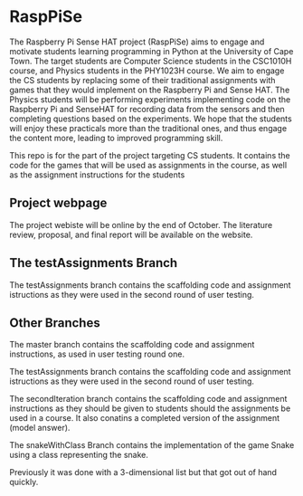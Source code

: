 # RaspPiSe

The Raspberry Pi Sense HAT project (RaspPiSe) aims to engage
and motivate students learning programming in Python at the
University of Cape Town. The target students are Computer Science
students in the CSC1010H course, and Physics students in the
PHY1023H course. We aim to engage the CS students by replacing
some of their traditional assignments with games that they would
implement on the Raspberry Pi and Sense HAT. The Physics students
will be performing experiments implementing code on the
Raspberry Pi and SenseHAT for recording data from the sensors
and then completing questions based on the experiments. We hope
that the students will enjoy these practicals more than the traditional
ones, and thus engage the content more, leading to improved
programming skill.

This repo is for the part of the project targeting CS students. It contains the code for the games that will be used as assignments in the course, as well as the assignment instructions for the students

## Project webpage

The project webiste will be online by the end of October. The literature review, proposal, and final report will be available on the website.

## The testAssignments Branch

The testAssignments branch contains the scaffolding code and assignment istructions as they were used in the second round of user testing.

## Other Branches

The master branch contains the scaffolding code and assignment instructions, as used in user testing round one.

The testAssignments branch contains the scaffolding code and assignment istructions as they were used in the second round of user testing.

The secondIteration branch contains the scaffolding code and assignment instructions as they should be given to students should the assignments be used in a course. It also conatins a completed version of the assignment (model answer).

The snakeWithClass Branch contains the implementation of the game Snake using a class representing the snake.

Previously it was done with a 3-dimensional list but that got out of hand quickly.
